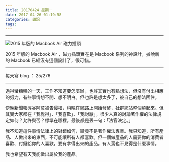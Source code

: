 ```yaml
---
title: 20170424 星期一
date: 2017-04-26 01:19:58
categories: 雜記
tags:
---
```


---

![2015 年版的 Macbook Air 磁力插頭](https://c1.staticflickr.com/3/2846/33882049020_61d93378db.jpg)

2015 年版的 Macbook Air ，磁力插頭實在是 Macbook 系列的神設計，據說新的 Macbook 已經沒有這個設計了，很可惜。

---

每天寫 blog ： 25/276

---

過得蠻糟糕的一天，工作不知道要怎麼辦，也許其實也有點想法，但沒有付出相應的努力，有些事情想不開、想不明白。但也許是想太多了，被自己的想法困住。

傍晚新聞報導谷阿莫被告侵權，稍晚在網路上開始發酵，社群網站整個燒起來。但其實大家都在「我覺得」、「我喜歡」、「我討厭」。很少人真的討論著作權的法律規定如何？允許與否？標準在哪裡。最後都是丟一句：「法官決定。」

我不知道這件事情法律上的對錯如何，畢竟不是著作權法專業。我只知道，所有產品、人做出來的東西，不可能讓所有人都喜歡。但一個做產品的人需要你的消費者喜歡、付錢給你的人喜歡，要有拿得出來的產品。有人罵也不見得是什麼事情。

我也希望有天我能做出屬於我的產品。
